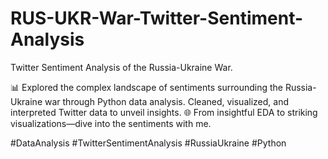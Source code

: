 # RUS-UKR-War-Twitter-Sentiment-Analysis
Twitter Sentiment Analysis of the Russia-Ukraine War.

📊 Explored the complex landscape of sentiments surrounding the Russia-Ukraine war through Python data analysis. Cleaned, visualized, and interpreted Twitter data to unveil insights. 🌐 From insightful EDA to striking visualizations—dive into the sentiments with me. 

#DataAnalysis #TwitterSentimentAnalysis #RussiaUkraine #Python
